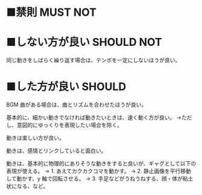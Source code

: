 ﻿# ■禁則 MUST NOT


# ■しない方が良い SHOULD NOT
同じ動きをしばらく繰り返す場合は、テンポを一定にしないほうが良い。

# ■した方が良い SHOULD
BGM 曲がある場合は、曲とリズムを合わせたほうが良い。

基本的に、細かい動きでなければ動きたいときは、速く動く方が良い。
→ただし、意図的にゆっくりを表現したい場合を除く。

動きは楽しい方が良い。

動きは、感情とリンクしていると面白い。

動きは、基本的に物理的にありそうな動きをすると良いが、ギャグとして以下の表現が使える。
→ 1. あえてカクカクコマを動かす。
→ 2. 静止画像を平行移動して動かす、y 軸で回転させる。
→ 3. 手足などがうねうねする、顔・体が粘土状になる、など。
